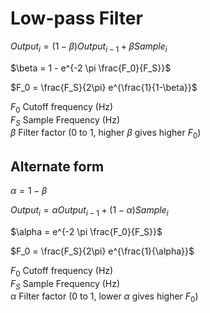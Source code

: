 # Low-pass Filter

$Output_i = (1-\beta) Output_{i-1} + \beta Sample_i$

$\beta = 1 - e^{-2 \pi \frac{F_0}{F_S}}$

$F_0 = \frac{F_S}{2\pi} e^{\frac{1}{1-\beta}}$


$F_0$ Cutoff frequency (Hz)  
$F_S$ Sample Frequency (Hz)  
$\beta$ Filter factor (0 to 1, higher $\beta$ gives higher $F_0$)  

## Alternate form

$\alpha = 1 - \beta$

$Output_i = \alpha Output_{i-1} + (1-\alpha) Sample_i$

$\alpha = e^{-2 \pi \frac{F_0}{F_S}}$

$F_0 = \frac{F_S}{2\pi} e^{\frac{1}{\alpha}}$

$F_0$ Cutoff frequency (Hz)  
$F_S$ Sample Frequency (Hz)  
$\alpha$ Filter factor (0 to 1, lower $\alpha$ gives higher $F_0$)  
